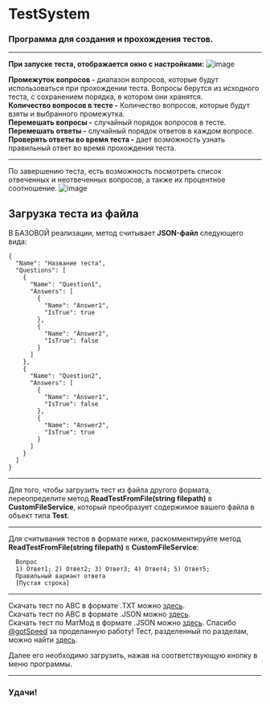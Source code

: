 # TestSystem
### Программа для создания и прохождения тестов.  
***
**При запуске теста, отображается окно с настройками:**
![image](https://user-images.githubusercontent.com/48275225/146672369-07188225-e037-4751-afdc-f39278cb3d6e.png)

  
    
**Промежуток вопросов -** диапазон вопросов, которые будут использоваться при прохождении теста. Вопросы берутся из исходного теста, с сохранением порядка, в котором они хранятся.  
**Количество вопросов в тесте -** Количество вопросов, которые будут взяты и выбранного промежутка.  
**Перемешать вопросы -** случайный порядок вопросов в тесте.  
**Перемешать ответы -** случайный порядок ответов в каждом вопросе.  
**Проверять ответы во время теста -** дает возможность узнать правильный ответ во время прохождения теста.  
***
По завершению теста, есть возможность посмотреть список отвеченных и неотвеченных вопросов, а также их процентное соотношение.
![image](https://user-images.githubusercontent.com/48275225/146673140-e983170f-ef10-40cf-865f-bd5ceae254af.png)

## Загрузка теста из файла
В БАЗОВОЙ реализации, метод считывает **JSON-файл** следующего вида:  
```
{
  "Name": "Название теста",
  "Questions": [
    {
      "Name": "Question1",
      "Answers": [
        {
          "Name": "Answer1",
          "IsTrue": true
        },
        {
          "Name": "Answer2",
          "IsTrue": false
        }
      ]
    },
    {
      "Name": "Question2",
      "Answers": [
        {
          "Name": "Answer1",
          "IsTrue": false
        },
        {
          "Name": "Answer2",
          "IsTrue": true
        }
      ]
    }
  ]
}
```
***
Для того, чтобы загрузить тест из файла другого формата, переопределите метод 
**ReadTestFromFile(string filepath)** в **CustomFileService**, который преобразует содержимое вашего файла в объект типа **Test**.  
***
Для считывания тестов в формате ниже, раскомментируйте метод **ReadTestFromFile(string filepath)** в **CustomFileService**:  
```
  Вопрос
  1) Ответ1; 2) Ответ2; 3) Ответ3; 4) Ответ4; 5) Ответ5;
  Правильный вариант ответа
  [Пустая строка]
```
***
Скачать тест по АВС в формате .TXT можно [здесь](https://drive.google.com/file/d/1CIjA2186x9k-OWAo9Sv5pIMt2bnhY9R-/view?usp=sharing).  
Скачать тест по АВС в формате .JSON можно [здесь](https://drive.google.com/file/d/1HATDpInJHwX7cotkYRwElEO0PHUerbOg/view?usp=sharing).  
Скачать тест по МатМод в формате .JSON можно [здесь](https://drive.google.com/file/d/14gPiWnaWO9j72sDNMLRZd5P_CJx3emAW/view?usp=sharing). Спасибо [@gotSpeed](https://github.com/gotSpeed) за проделанную работу! Тест, разделенный по разделам, можно найти [здесь](https://github.com/gotSpeed/test-parser/tree/master/res/parsed).

Далее его необходимо загрузить, нажав на соответствующую кнопку в меню программы.  
***
### Удачи! ###
